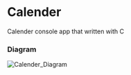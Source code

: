 # Calender
Calender console app that written with C

### Diagram
![Calender_Diagram](https://github.com/user-attachments/assets/aeb6f6f7-e2a0-4bcc-bbcb-22fc43827ddd)
